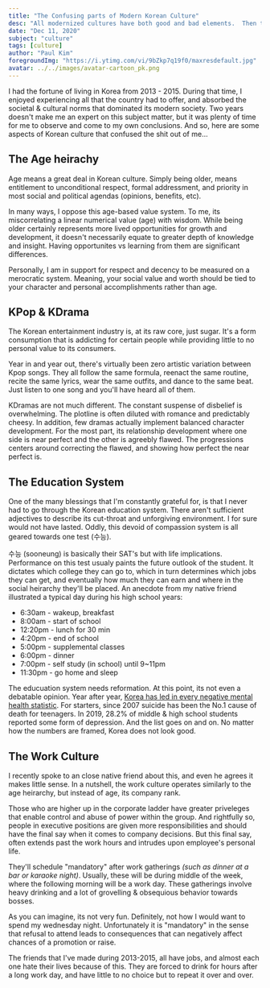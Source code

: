 ```yaml
---
title: "The Confusing parts of Modern Korean Culture"
desc: "All modernized cultures have both good and bad elements.  Then there are parts that are just confusing..."
date: "Dec 11, 2020"
subject: "culture"
tags: [culture]
author: "Paul Kim"
foregroundImg: "https://i.ytimg.com/vi/9bZkp7q19f0/maxresdefault.jpg"
avatar: ../../images/avatar-cartoon_pk.png
---
```


I had the fortune of living in Korea from 2013 - 2015. During that time, I enjoyed experiencing all that the country had to offer, and absorbed the societal & cultural norms that dominated its modern society. Two years doesn't make me an expert on this subject matter, but it was plenty of time for me to observe and come to my own conclusions. And so, here are some aspects of Korean culture that confused the shit out of me...

## The Age heirachy

Age means a great deal in Korean culture. Simply being older, means entitlement to unconditional respect, formal addressment, and priority in most social and political agendas (opinions, benefits, etc).

In many ways, I oppose this age-based value system. To me, its miscorrelating a linear numerical value (age) with wisdom. While being older certainly represents more lived opportunities for growth and development, it doesn't necessarily equate to greater depth of knowledge and insight. Having opportunites vs learning from them are significant differences.

Personally, I am in support for respect and decency to be measured on a merocratic system. Meaning, your social value and worth should be tied to your character and personal accomplishments rather than age.

## KPop & KDrama

The Korean entertainment industry is, at its raw core, just sugar. It's a form consumption that is addicting for certain people while providing little to no personal value to its consumers.

Year in and year out, there's virtually been zero artistic variation between Kpop songs. They all follow the same formula, reenact the same routine, recite the same lyrics, wear the same outfits, and dance to the same beat. Just listen to one song and you'll have heard all of them.

KDramas are not much different.  The constant suspense of disbelief is overwhelming. The plotline is often diluted with romance and predictably cheesy. In addition, few dramas actually implement balanced character development.  For the most part, its relationship development where one side is near perfect and the other is agreebly flawed. The progressions centers around correcting the flawed, and showing how perfect the near perfect is.

## The Education System

One of the many blessings that I'm constantly grateful for, is that I never had to go through the Korean education system.  There aren't sufficient adjectives to describe its cut-throat and unforgiving environment.  I for sure would not have lasted.  Oddly, this devoid of compassion system is all geared towards one test (수능).  

수능 (sooneung) is basically their SAT's but with life implications.  Performance on this test usualy paints the future outlook of the student.  It dictates which college they can go to, which in turn determines which jobs they can get, and eventually how much they can earn and where in the social heirarchy they'll be placed.  An anecdote from my native friend illustrated a typical day during his high school years:

- 6:30am - wakeup, breakfast
- 8:00am - start of school
- 12:20pm - lunch for 30 min
- 4:20pm - end of school
- 5:00pm - supplemental classes
- 6:00pm - dinner
- 7:00pm - self study (in school) until 9~11pm
- 11:30pm - go home and sleep

The educuation system needs reformation.  At this point, its not even a debatable opinion.  Year after year, [Korea has led in every negative mental health statistic](koreaherald.com/view.php?ud=20200427000687).  For starters, since 2007 suicide has been the No.1 cause of death for teenagers.  In 2019, 28.2% of middle & high school students reported some form of depression. And the list goes on and on.  No matter how the numbers are framed, Korea does not look good.  

## The Work Culture
I recently spoke to an close native friend about this, and even he agrees it makes little sense.  In a nutshell, the work culture operates similarly to the age heirarchy, but instead of age, its company rank.  

Those who are higher up in the corporate ladder have greater priveleges that enable control and abuse of power within the group. And rightfully so, people in executive positions are given more responsibilities and should have the final say when it comes to company decisions. But this final say, often extends past the work hours and intrudes upon employee's personal life.

They'll schedule "mandatory" after work gatherings *(such as dinner at a bar or karaoke night)*. Usually, these will be during middle of the week, where the following morning will be a work day. These gatherings involve heavy drinking and a lot of grovelling & obsequious behavior towards bosses.  

As you can imagine, its not very fun.  Definitely, not how I would want to spend my wednesday night. Unfortunately it is "mandatory" in the sense that refusal to attend leads to consequences that can negatively affect chances of a promotion or raise.

The friends that I've made during 2013-2015, all have jobs, and almost each one hate their lives because of this.  They are forced to drink for hours after a long work day, and have little to no choice but to repeat it over and over.